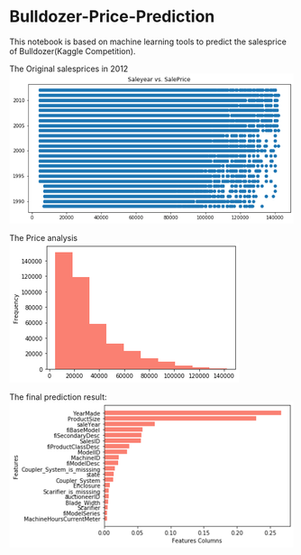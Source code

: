 # Bulldozer-Price-Prediction
This notebook is based on machine learning tools to predict the salesprice of Bulldozer(Kaggle Competition).

The Original salesprices in 2012
![](bull_comp.png)

The Price analysis 
![](bull_start.png)

The final prediction result:
![](bull_end.png)
